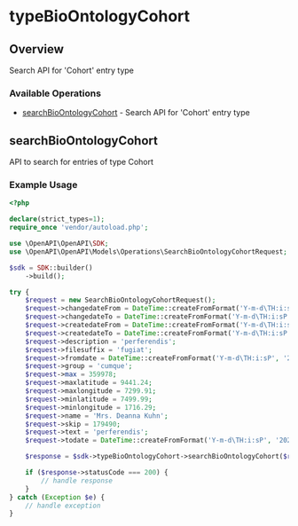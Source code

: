 # typeBioOntologyCohort

## Overview

Search API for 'Cohort' entry type

### Available Operations

* [searchBioOntologyCohort](#searchbioontologycohort) - Search API for 'Cohort' entry type

## searchBioOntologyCohort

API to search for entries of type Cohort

### Example Usage

```php
<?php

declare(strict_types=1);
require_once 'vendor/autoload.php';

use \OpenAPI\OpenAPI\SDK;
use \OpenAPI\OpenAPI\Models\Operations\SearchBioOntologyCohortRequest;

$sdk = SDK::builder()
    ->build();

try {
    $request = new SearchBioOntologyCohortRequest();
    $request->changedateFrom = DateTime::createFromFormat('Y-m-d\TH:i:sP', '2022-07-19T10:57:57.489Z');
    $request->changedateTo = DateTime::createFromFormat('Y-m-d\TH:i:sP', '2022-04-12T10:47:34.158Z');
    $request->createdateFrom = DateTime::createFromFormat('Y-m-d\TH:i:sP', '2022-02-18T18:29:26.833Z');
    $request->createdateTo = DateTime::createFromFormat('Y-m-d\TH:i:sP', '2022-01-09T22:25:53.570Z');
    $request->description = 'perferendis';
    $request->filesuffix = 'fugiat';
    $request->fromdate = DateTime::createFromFormat('Y-m-d\TH:i:sP', '2022-12-27T17:23:03.738Z');
    $request->group = 'cumque';
    $request->max = 359978;
    $request->maxlatitude = 9441.24;
    $request->maxlongitude = 7299.91;
    $request->minlatitude = 7499.99;
    $request->minlongitude = 1716.29;
    $request->name = 'Mrs. Deanna Kuhn';
    $request->skip = 179490;
    $request->text = 'perferendis';
    $request->todate = DateTime::createFromFormat('Y-m-d\TH:i:sP', '2022-03-17T07:12:29.048Z');

    $response = $sdk->typeBioOntologyCohort->searchBioOntologyCohort($request);

    if ($response->statusCode === 200) {
        // handle response
    }
} catch (Exception $e) {
    // handle exception
}
```
